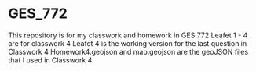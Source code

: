 # GES_772

This repository is for my classwork and homework in GES 772
Leafet 1 - 4 are for classwork 4
Leafet 4 is the working version for the last question in Classwork 4
Homework4.geojson and map.geojson are the geoJSON files that I used in Classwork 4
